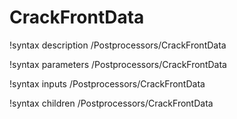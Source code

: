 <!-- MOOSE Documentation Stub: Remove this when content is added. -->

# CrackFrontData
!syntax description /Postprocessors/CrackFrontData

!syntax parameters /Postprocessors/CrackFrontData

!syntax inputs /Postprocessors/CrackFrontData

!syntax children /Postprocessors/CrackFrontData

